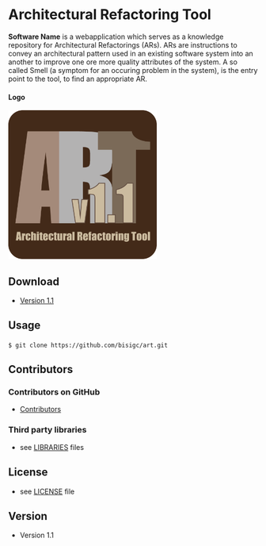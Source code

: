 Architectural Refactoring Tool
======
**Software Name** is a webapplication which serves as a knowledge repository for Architectural Refactorings (ARs). ARs are instructions to convey an architectural pattern used in an existing software system into an another to improve one ore more quality attributes of the system. A so called Smell (a symptom for an occuring problem in the system), is the entry point to the tool, to find an appropriate AR.

#### Logo
<img src="https://github.com/bisigc/art/blob/master/ui/app/images/ART_Logo.png" alt="Logo Architectural Refactoring Tool" width="300px" height="300px">

## Download
* [Version 1.1](https://github.com/bisigc/art/archive/master.zip)

## Usage
```$ git clone https://github.com/bisigc/art.git```

## Contributors

### Contributors on GitHub
* [Contributors](https://github.com/bisigc/art/graphs/contributors)

### Third party libraries
* see [LIBRARIES](https://github.com/bisigc/art/blob/master/LIBRARIES.md) files

## License 
* see [LICENSE](https://github.com/bisigc/art/blob/master/LICENSE.md) file

## Version 
* Version 1.1


